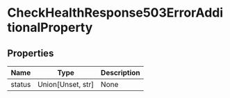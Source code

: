 # CheckHealthResponse503ErrorAdditionalProperty


## Properties
Name | Type | Description
------------ | ------------- | -------------
status | Union[Unset, str] | None

